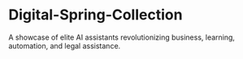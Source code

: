 # Digital-Spring-Collection
A showcase of elite AI assistants revolutionizing business, learning, automation, and legal assistance.
